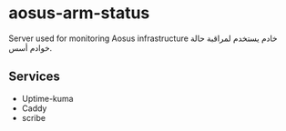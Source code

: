 # aosus-arm-status

Server used for monitoring Aosus infrastructure
خادم يستخدم لمراقبة حالة خوادم أسس.

## Services
- Uptime-kuma
- Caddy
- scribe